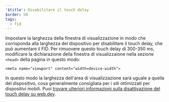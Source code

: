 ```yaml
---
'$title': Disabilitare il touch delay
$order: 50
tags:
  - fid
---
```


Impostare la larghezza della finestra di visualizzazione in modo che corrisponda alla larghezza del dispositivo per disabilitare il touch delay, che può aumentare il FID. Per rimuovere questo touch delay di 300-350 ms, modificare la dichiarazione della finestra di visualizzaione nella sezione `<head>` della pagina in questo modo:

```
<meta name="viewport" content="width=device-width">
```

In questo modo la larghezza dell'area di visualizzazione sarà uguale a quella del dispositivo, cosa generalmente consigliata per i siti ottimizzati per dispositivi mobili. Puoi [trovare ulteriori informazioni sulla disattivazione del touch delay su web.dev](https://developers.google.com/web/updates/2013/12/300ms-tap-delay-gone-away).
